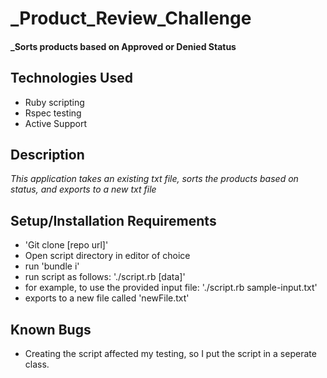 # _Product_Review_Challenge

#### _Sorts products based on Approved or Denied Status
## Technologies Used

* Ruby scripting
* Rspec testing
* Active Support


## Description

_This application takes an existing txt file, sorts the products based on status, and exports to a new txt file_

## Setup/Installation Requirements

* 'Git clone [repo url]'
* Open script directory in editor of choice
* run 'bundle i'
* run script as follows: './script.rb [data]'
* for example, to use the provided input file: './script.rb sample-input.txt'
* exports to a new file called 'newFile.txt'




## Known Bugs
* Creating the script affected my testing, so I put the script in a seperate class. 

